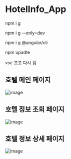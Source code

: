 # HotelInfo_App

npm i g

npm i g --only=dev

npm i g @angular/cli

npm upadte

vsc 끄고 다시 킴

## 호텔 메인 페이지
![image](https://user-images.githubusercontent.com/78013523/147844925-91f2598f-c9b2-4606-90b2-675ac17fcc47.png)

## 호텔 정보 조회 페이지
![image](https://user-images.githubusercontent.com/78013523/147844928-241c8fbb-df54-42cd-bfa3-41114394e3e5.png)

## 호텔 정보 상세 페이지
![image](https://user-images.githubusercontent.com/78013523/147844933-c0950f22-2d32-4c8d-9d0a-ed9c32a3249c.png)

